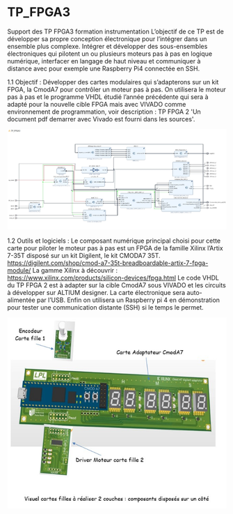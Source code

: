 # TP_FPGA3
Support des TP FPGA3 formation instrumentation
L’objectif de ce TP est de développer sa propre conception électronique pour l’intégrer dans un ensemble plus complexe. Intégrer et développer des sous-ensembles électroniques qui pilotent un ou plusieurs moteurs pas à pas en logique numérique, interfacer en langage de haut niveau et communiquer à distance avec pour exemple une Raspberry Pi4 connectée en SSH.

1.1 Objectif :
Développer des cartes modulaires qui s’adapterons sur un kit FPGA, la CmodA7 pour contrôler un moteur pas à pas. On utilisera le moteur pas à pas et le programme VHDL étudié l’année précédente qui sera à adapté pour la nouvelle cible FPGA mais avec VIVADO comme environnement de programmation, voir description : TP FPGA 2
'Un document pdf demarrer avec Vivado est fourni dans les sources'.

![ezcv logo](https://github.com/fabzz60/TP_FPGA3/blob/main/bloc_design_FPGA3.jpg)

1.2 Outils et logiciels :
Le composant numérique principal choisi pour cette carte pour piloter le moteur pas à pas est un FPGA de la famille Xilinx l’Artix 7-35T disposé sur un kit Digilent, le kit CMODA7 35T. 
https://digilent.com/shop/cmod-a7-35t-breadboardable-artix-7-fpga-module/
La gamme Xilinx à découvrir :
https://www.xilinx.com/products/silicon-devices/fpga.html
Le code VHDL du TP FPGA 2 est à adapter sur la cible CmodA7 sous VIVADO et les circuits à développer sur ALTIUM designer. La carte électronique sera auto-alimentée par l’USB. Enfin on utilisera un Raspberry pi 4 en démonstration pour tester une communication distante (SSH) si le temps le permet.


![ezcv logo](https://github.com/fabzz60/TP_FPGA3/blob/main/cartes_a_developper.jpg)
